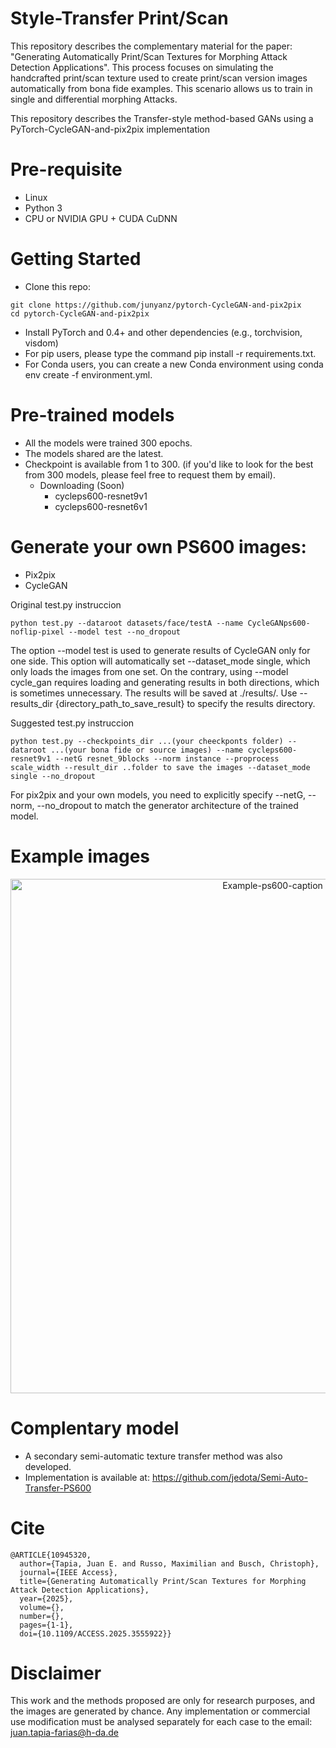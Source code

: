 # Style-Transfer Print/Scan
This repository describes the complementary material for the paper: "Generating Automatically Print/Scan Textures for Morphing Attack Detection Applications". This process focuses on simulating the handcrafted print/scan texture used to create print/scan version images automatically from bona fide examples. This scenario allows us to train in single and differential morphing Attacks. 

This repository describes the Transfer-style method-based GANs using a PyTorch-CycleGAN-and-pix2pix implementation

# Pre-requisite
- Linux
- Python 3
- CPU or NVIDIA GPU + CUDA CuDNN

# Getting Started
- Clone this repo:
```
git clone https://github.com/junyanz/pytorch-CycleGAN-and-pix2pix
cd pytorch-CycleGAN-and-pix2pix
```
- Install PyTorch and 0.4+ and other dependencies (e.g., torchvision, visdom)
- For pip users, please type the command pip install -r requirements.txt.
- For Conda users, you can create a new Conda environment using conda env create -f environment.yml.

# Pre-trained models
- All the models were trained 300 epochs.
- The models shared are the latest.
- Checkpoint is available from 1 to 300. (if you'd like to look for the best from 300 models, please feel free to request them by email).
  - Downloading (Soon)
    * cycleps600-resnet9v1
    * cycleps600-resnet6v1

# Generate your own PS600 images:
- Pix2pix
- CycleGAN

Original test.py instruccion
```
python test.py --dataroot datasets/face/testA --name CycleGANps600-noflip-pixel --model test --no_dropout  
```
The option --model test is used to generate results of CycleGAN only for one side. This option will automatically set --dataset_mode single, which only loads the images from one set. On the contrary, using --model cycle_gan requires loading and generating results in both directions, which is sometimes unnecessary. The results will be saved at ./results/. Use --results_dir {directory_path_to_save_result} to specify the results directory.

Suggested test.py instruccion
```
python test.py --checkpoints_dir ...(your cheeckponts folder) --dataroot ...(your bona fide or source images) --name cycleps600-resnet9v1 --netG resnet_9blocks --norm instance --proprocess scale_width --result_dir ..folder to save the images --dataset_mode single --no_dropout
```

For pix2pix and your own models, you need to explicitly specify --netG, --norm, --no_dropout to match the generator architecture of the trained model. 
# Example images
<p align="center">
<img width="823" alt="Example-ps600-caption" src="https://github.com/jedota/Style-Transfer-PS600/assets/45126159/577164af-6b85-46ca-bc4c-cf5dac331042">
</p>

# Complentary model
- A secondary semi-automatic texture transfer method was also developed.
- Implementation is available at: https://github.com/jedota/Semi-Auto-Transfer-PS600

# Cite
```
@ARTICLE{10945320,
  author={Tapia, Juan E. and Russo, Maximilian and Busch, Christoph},
  journal={IEEE Access}, 
  title={Generating Automatically Print/Scan Textures for Morphing Attack Detection Applications}, 
  year={2025},
  volume={},
  number={},
  pages={1-1},
  doi={10.1109/ACCESS.2025.3555922}}
```

# Disclaimer
This work and the methods proposed are only for research purposes, and the images are generated by chance. Any implementation or commercial use modification must be analysed separately for each case to the email: juan.tapia-farias@h-da.de 
